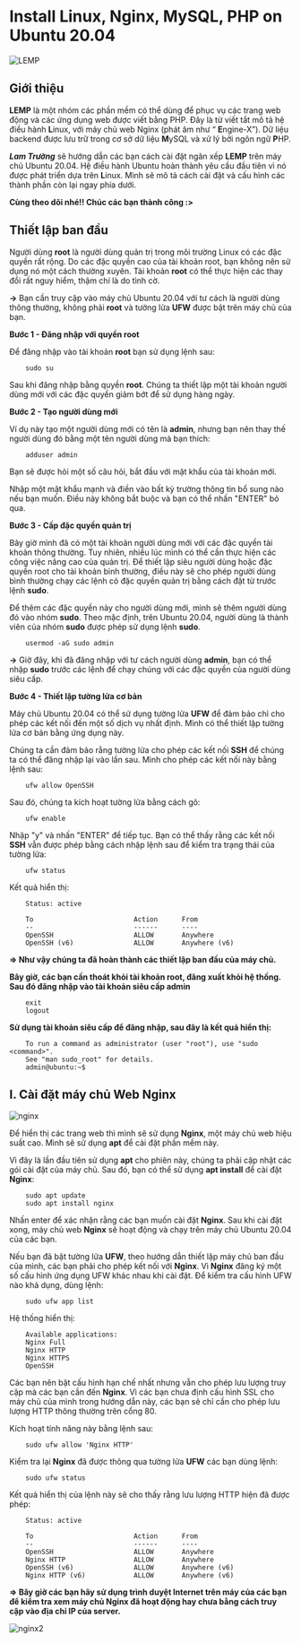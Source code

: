 # Install Linux, Nginx, MySQL, PHP on Ubuntu 20.04
![LEMP](https://user-images.githubusercontent.com/97789851/154805186-c95aca00-a3f3-4d16-bd2a-7c19d7343a3b.png)

## Giới thiệu
**LEMP** là một nhóm các phần mềm có thể dùng để phục vụ các trang web động và các ứng dụng web được viết bằng PHP. Đây là từ viết tắt mô tả hệ điều hành **L**inux, với máy chủ web Nginx (phát âm như “ **E**ngine-X”). Dữ liệu backend được lưu trữ trong cơ sở dữ liệu **M**ySQL và xử lý bởi ngôn ngữ **P**HP.

***Lam Trường*** sẽ hướng dẫn các bạn cách cài đặt ngăn xếp **LEMP** trên máy chủ Ubuntu 20.04. Hệ điều hành Ubuntu hoàn thành yêu cầu đầu tiên vì nó được phát triển dựa trên **L**inux. Mình sẽ mô tả cách cài đặt và cấu hình các thành phần còn lại ngay phía dưới. 

**Cùng theo dõi nhé!! Chúc các bạn thành công :>**

## Thiết lập ban đầu
Người dùng **root** là người dùng quản trị trong môi trường Linux có các đặc quyền rất rộng. Do các đặc quyền cao của tài khoản root, bạn không nên sử dụng nó một cách thường xuyên. Tài khoản **root** có thể thực hiện các thay đổi rất nguy hiểm, thậm chí là do tình cờ.

**->** Bạn cần truy cập vào máy chủ Ubuntu 20.04 với tư cách là người dùng thông thường, không phải **root** và tường lửa **UFW** được bật trên máy chủ của bạn.

**Bước 1 - Đăng nhập với quyền root**

Để đăng nhập vào tài khoản **root** bạn sử dụng lệnh sau:
        
        sudo su
Sau khi đăng nhập bằng quyền **root**. Chúng ta thiết lập một tài khoản người dùng mới với các đặc quyền giảm bớt để sử dụng hàng ngày.

**Bước 2 - Tạo người dùng mới**

Ví dụ này tạo một người dùng mới có tên là **admin**, nhưng bạn nên thay thế người dùng đó bằng một tên người dùng mà bạn thích:

        adduser admin
Bạn sẽ được hỏi một số câu hỏi, bắt đầu với mật khẩu của tài khoản mới. 

Nhập một mật khẩu mạnh và điền vào bất kỳ trường thông tin bổ sung nào nếu bạn muốn. Điều này không bắt buộc và bạn có thể nhấn "ENTER" bỏ qua.

**Bước 3 - Cấp đặc quyền quản trị**

Bây giờ mình đã có một tài khoản người dùng mới với các đặc quyền tài khoản thông thường. Tuy nhiên, nhiều lúc mình có thể cần thực hiện các công việc nâng cao của quản trị. Để thiết lập siêu người dùng hoặc đặc quyền root cho tài khoản bình thường, điều này sẽ cho phép người dùng bình thường chạy các lệnh có đặc quyền quản trị bằng cách đặt từ trước lệnh **sudo**.

Để thêm các đặc quyền này cho người dùng mới, mình sẽ thêm người dùng đó vào nhóm **sudo**. Theo mặc định, trên Ubuntu 20.04, người dùng là thành viên của nhóm **sudo** được phép sử dụng lệnh **sudo**.

        usermod -aG sudo admin
**->** Giờ đây, khi đã đăng nhập với tư cách người dùng **admin**, bạn có thể nhập **sudo** trước các lệnh để chạy chúng với các đặc quyền của người dùng siêu cấp.

**Bước 4 - Thiết lập tường lửa cơ bản**

Máy chủ Ubuntu 20.04 có thể sử dụng tường lửa **UFW** để đảm bảo chỉ cho phép các kết nối đến một số dịch vụ nhất định. Mình có thể thiết lập tường lửa cơ bản bằng ứng dụng này.

Chúng ta cần đảm bảo rằng tường lửa cho phép các kết nối **SSH** để chúng ta có thể đăng nhập lại vào lần sau. Mình cho phép các kết nối này bằng lệnh sau:

        ufw allow OpenSSH
Sau đó, chúng ta kích hoạt tường lửa bằng cách gõ:

        ufw enable
Nhập "y" và nhấn "ENTER" để tiếp tục. Bạn có thể thấy rằng các kết nối **SSH** vẫn được phép bằng cách nhập lệnh sau để kiểm tra trạng thái của tường lửa:

        ufw status
Kết quả hiển thị:
        
        Status: active

        To                         Action      From
        --                         ------      ----
        OpenSSH                    ALLOW       Anywhere
        OpenSSH (v6)               ALLOW       Anywhere (v6)
**=> Như vậy chúng ta đã hoàn thành các thiết lập ban đầu của máy chủ.**

**Bây giờ, các bạn cần thoát khỏi tài khoản root, đăng xuất khỏi hệ thống. Sau đó đăng nhập vào tài khoản siêu cấp admin**

        exit
        logout
**Sử dụng tài khoản siêu cấp để đăng nhập, sau đây là kết quả hiển thị:**

        To run a command as administrator (user "root"), use "sudo <command>".
        See "man sudo_root" for details.
        admin@ubuntu:~$

## I. Cài đặt máy chủ Web Nginx
![nginx](https://user-images.githubusercontent.com/97789851/156149335-b0881455-c1b7-47c6-9536-b8979fcb9b88.png)

Để hiển thị các trang web thì mình sẽ sử dụng **Nginx**, một máy chủ web hiệu suất cao. Mình sẽ sử dụng **apt** để cài đặt phần mềm này.

Vì đây là lần đầu tiên sử dụng **apt** cho phiên này, chúng ta phải cập nhật các gói cài đặt của máy chủ. Sau đó, bạn có thể sử dụng **apt install** để cài đặt **Nginx**:

        sudo apt update
        sudo apt install nginx
Nhấn enter để xác nhận rằng các bạn muốn cài đặt **Nginx**. Sau khi cài đặt xong, máy chủ web **Nginx** sẽ hoạt động và chạy trên máy chủ Ubuntu 20.04 của các bạn.

Nếu bạn đã bật tường lửa **UFW**, theo hướng dẫn thiết lập máy chủ ban đầu của mình, các bạn phải cho phép kết nối với **Nginx**. Vì **Nginx** đăng ký một số cấu hình ứng dụng UFW khác nhau khi cài đặt. Để kiểm tra cấu hình UFW nào khả dụng, dùng lệnh:

        sudo ufw app list
Hệ thống hiển thị:

        Available applications:
        Nginx Full
        Nginx HTTP
        Nginx HTTPS
        OpenSSH
Các bạn nên bật cấu hình hạn chế nhất nhưng vẫn cho phép lưu lượng truy cập mà các bạn cần đến **Nginx**. Vì các bạn chưa định cấu hình SSL cho máy chủ của mình trong hướng dẫn này, các bạn sẽ chỉ cần cho phép lưu lượng HTTP thông thường trên cổng 80.

Kích hoạt tính năng này bằng lệnh sau:

        sudo ufw allow 'Nginx HTTP'
Kiểm tra lại **Nginx** đã được thông qua tường lửa **UFW** các bạn dùng lệnh:

        sudo ufw status
Kết quả hiển thị của lệnh này sẽ cho thấy rằng lưu lượng HTTP hiện đã được phép:

        Status: active

        To                         Action      From
        --                         ------      ----
        OpenSSH                    ALLOW       Anywhere
        Nginx HTTP                 ALLOW       Anywhere
        OpenSSH (v6)               ALLOW       Anywhere (v6)
        Nginx HTTP (v6)            ALLOW       Anywhere (v6)
**=> Bây giờ các bạn hãy sử dụng trình duyệt Internet trên máy của các bạn để kiểm tra xem máy chủ **Nginx** đã hoạt động hay chưa bằng cách truy cập vào địa chỉ IP của server.**

![nginx2](https://user-images.githubusercontent.com/97789851/156149620-f87db105-31bc-4c54-8408-30f0e44dc9fb.png)
